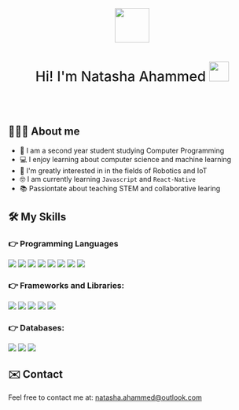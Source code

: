 
<div id="header" align="center">
  <img src="https://i.postimg.cc/GpNq4QSB/nLogo-v2.png" width="70px">
</div>

<h1  align="center">
<span style="font-weight:500">Hi! I'm Natasha Ahammed</span>
<img src="https://64.media.tumblr.com/a77fe63f35eafbe14be38765babf1cb2/ec4eb63d77592970-8f/s1280x1920/cb3343c17d8b4e6010ca747520d078d3dba9ac25.gifv" width="40px"/></h1>

<br><br>

## 👩🏽‍💻 About me
* 🏫 I am a second year student studying Computer Programming
* 💻 I enjoy learning about computer science and machine learning 
* 🤖 I'm greatly interested in in the fields of Robotics and IoT
* 🤓 I am currently learning `Javascript` and `React-Native`
* 📚 Passiontate about teaching STEM and collaborative learing

## 🛠 My Skills 

### 👉 Programming Languages
<div>
  <img src="https://img.shields.io/badge/Java-ED8B00?style=for-the-badge&logo=java&logoColor=white"/>
  <img src="https://img.shields.io/badge/Swift-FA7343?style=for-the-badge&logo=swift&logoColor=white"/>
  <img src="https://img.shields.io/badge/C%2B%2B-00599C?style=for-the-badge&logo=c%2B%2B&logoColor=white"/>
  <img src="https://img.shields.io/badge/C%23-239120?style=for-the-badge&logo=c-sharp&logoColor=white"/>
  <img src="https://img.shields.io/badge/Python-14354C?style=for-the-badge&logo=python&logoColor=white"/>
  <img src="https://img.shields.io/badge/HTML5-E34F26?style=for-the-badge&logo=html5&logoColor=white"/>
  <img src="https://img.shields.io/badge/CSS3-1572B6?style=for-the-badge&logo=css3&logoColor=white"/>
  <img src="https://img.shields.io/badge/JavaScript-F7DF1E?style=for-the-badge&logo=javascript&logoColor=black"/>

</div>

### 👉 Frameworks and Libraries:
<div>
  <img src="https://img.shields.io/badge/Bootstrap-563D7C?style=for-the-badge&logo=bootstrap&logoColor=white"/>
  <img src="https://img.shields.io/badge/React-20232A?style=for-the-badge&logo=react&logoColor=61DAF"/>
  <img src="https://img.shields.io/badge/Material--UI-0081CB?style=for-the-badge&logo=material-ui&logoColor=white" />
  <img src="https://img.shields.io/badge/.NET-5C2D91?style=for-the-badge&logo=.net&logoColor=white"/>
  <img src="https://img.shields.io/badge/Google_Cloud-4285F4?style=for-the-badge&logo=google-cloud&logoColor=white" />

</div>

### 👉  Databases:
<div>
  <img src="https://img.shields.io/badge/MongoDB-4EA94B?style=for-the-badge&logo=mongodb&logoColor=white"/>
    <img src="https://img.shields.io/badge/MySQL-005C84?style=for-the-badge&logo=mysql&logoColor=white"/>
    <img src="https://img.shields.io/badge/Oracle-F80000?style=for-the-badge&logo=oracle&logoColor=black"/>


</div>



## ✉️ Contact 
Feel free to contact me at: <a href="">natasha.ahammed@outlook.com</a>
</div>

<div>

</div>




